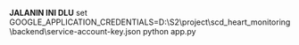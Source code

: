 **JALANIN INI DLU**
set GOOGLE_APPLICATION_CREDENTIALS=D:\S2\project\scd_heart_monitoring\backend\service-account-key.json
python app.py
